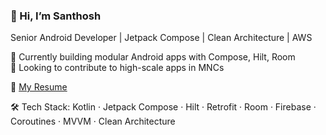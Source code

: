 ### 👋 Hi, I’m Santhosh
Senior Android Developer | Jetpack Compose | Clean Architecture | AWS

🌱 Currently building modular Android apps with Compose, Hilt, Room  
💼 Looking to contribute to high-scale apps in MNCs


📄 [My Resume](https://your-resume-link.com)

🛠️ Tech Stack: Kotlin · Jetpack Compose · Hilt · Retrofit · Room · Firebase · Coroutines · MVVM · Clean Architecture
